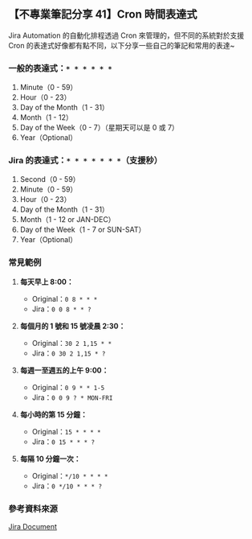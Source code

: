 ## 【不專業筆記分享 41】Cron 時間表達式

Jira Automation 的自動化排程透過 Cron 來管理的，但不同的系統對於支援 Cron 的表達式好像都有點不同，以下分享一些自己的筆記和常用的表達~

### 一般的表達式：`* * * * * *`
1. Minute（0 - 59）
2. Hour（0 - 23）
3. Day of the Month（1 - 31）
4. Month（1 - 12）
5. Day of the Week（0 - 7）（星期天可以是 0 或 7）
6. Year（Optional）

### Jira 的表達式：`* * * * * * *`（支援秒）
1. Second（0 - 59）
2. Minute（0 - 59）
3. Hour（0 - 23）
4. Day of the Month（1 - 31）
5. Month（1 - 12 or JAN-DEC）
6. Day of the Week（1 - 7 or SUN-SAT）
7. Year（Optional）

### 常見範例

1. **每天早上 8:00：**
    - Original：`0 8 * * *`
    - Jira：`0 0 8 * * ?`

2. **每個月的 1 號和 15 號凌晨 2:30：**
    - Original：`30 2 1,15 * *`
    - Jira：`0 30 2 1,15 * ?`

3. **每週一至週五的上午 9:00：**
    - Original：`0 9 * * 1-5`
    - Jira：`0 0 9 ? * MON-FRI`

4. **每小時的第 15 分鐘：**
    - Original：`15 * * * *`
    - Jira：`0 15 * * * ?`

5. **每隔 10 分鐘一次：**
    - Original：`*/10 * * * *`
    - Jira：`0 */10 * * * ?`

### 參考資料來源
[Jira Document](https://l.threads.net/?u=https%3A%2F%2Fconfluence.atlassian.com%2Fservicemanagementserver0422%2Fconstructing-cron-expressions-for-a-filter-subscription-1142233522.html&e=AT0tTZdW3MLAKpajQMORJxtOI6iLPe0ZMyEbpzMr5vGcXpsWUkfvbQq5JEUyRPicQOXdvG4yVUHEeA9xNt6lfMOgRqE5ZMC-xCQHMaa8_mdcWuoaygTlHWw95RP0Z9huGjLO7cRk34vP)
